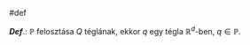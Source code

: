 #def 

***Def***.: $\mathbb{P}$ felosztása $Q$ téglának, ekkor $q$ egy tégla $\mathbb{R}^{d}$-ben, $q \in \mathbb{P}$.